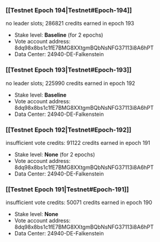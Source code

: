### [[Testnet Epoch 194|Testnet#Epoch-194]]
no leader slots; 286821 credits earned in epoch 193
* Stake level: **Baseline** (for 2 epochs)
* Vote account address: 8dq98x8bs1c1fE7BMG8XXtgmBQbNsNFG37113i8A6hPT
* Data Center: 24940-DE-Falkenstein
### [[Testnet Epoch 193|Testnet#Epoch-193]]
no leader slots; 225990 credits earned in epoch 192
* Stake level: **Baseline**
* Vote account address: 8dq98x8bs1c1fE7BMG8XXtgmBQbNsNFG37113i8A6hPT
* Data Center: 24940-DE-Falkenstein
### [[Testnet Epoch 192|Testnet#Epoch-192]]
insufficient vote credits: 91122 credits earned in epoch 191
* Stake level: **None** (for 2 epochs)
* Vote account address: 8dq98x8bs1c1fE7BMG8XXtgmBQbNsNFG37113i8A6hPT
* Data Center: 24940-DE-Falkenstein
### [[Testnet Epoch 191|Testnet#Epoch-191]]
insufficient vote credits: 50071 credits earned in epoch 190
* Stake level: **None**
* Vote account address: 8dq98x8bs1c1fE7BMG8XXtgmBQbNsNFG37113i8A6hPT
* Data Center: 24940-DE-Falkenstein